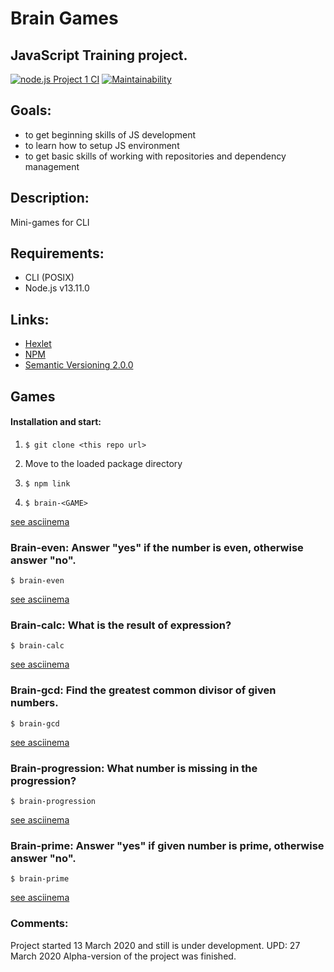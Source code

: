 # Brain Games
## JavaScript Training project.

[![node.js Project 1 CI](https://github.com/Timur-eit/frontend-project-lvl1/workflows/node.js%20Project%201%20CI/badge.svg)](https://github.com/Timur-eit/frontend-project-lvl1/actions)
[![Maintainability](https://api.codeclimate.com/v1/badges/a99a88d28ad37a79dbf6/maintainability)](https://codeclimate.com/github/Timur-eit/frontend-project-lvl1/maintainability)

## Goals:
- to get beginning skills of JS development 
- to learn how to setup JS environment
- to get basic skills of working with repositories and dependency management

## Description:
Mini-games for CLI

## Requirements:
- CLI (POSIX)
- Node.js v13.11.0

## Links:
- [Hexlet](https://ru.hexlet.io)
- [NPM](https://www.npmjs.com/) 
- [Semantic Versioning 2.0.0](https://semver.org/)



## Games

#### Installation and start:
1. `$ git clone <this repo url>`

2. Move to the loaded package directory

3. `$ npm link`

4. `$ brain-<GAME>`

[see asciinema](https://asciinema.org/a/312673)

### Brain-even: Answer "yes" if the number is even, otherwise answer "no".

`$ brain-even`

[see asciinema](https://asciinema.org/a/312673)

### Brain-calc: What is the result of expression?

`$ brain-calc`

[see asciinema](https://asciinema.org/a/312667)


### Brain-gcd: Find the greatest common divisor of given numbers.

`$ brain-gcd`

[see asciinema](https://asciinema.org/a/313187)

### Brain-progression: What number is missing in the progression?

`$ brain-progression`

[see asciinema](https://asciinema.org/a/313691)

### Brain-prime: Answer "yes" if given number is prime, otherwise answer "no".

`$ brain-prime`

[see asciinema](https://asciinema.org/a/313835)


### Comments:
Project started 13 March 2020 and still is under development.
UPD: 27 March 2020 Alpha-version of the project was finished.

